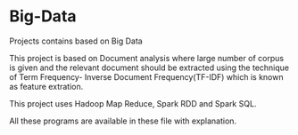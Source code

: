 # Big-Data
Projects contains based on Big Data

This project is based on Document analysis where large number of corpus is given
and the relevant document should be extracted using the technique of Term Frequency-
Inverse Document Frequency(TF-IDF) which is known as feature extration.

This project uses Hadoop Map Reduce, Spark RDD and Spark SQL.

All these programs are available in these file with explanation.

